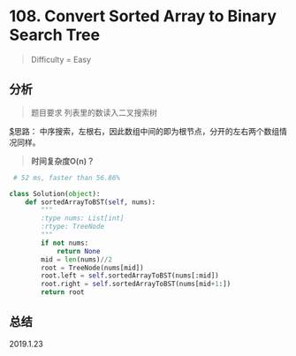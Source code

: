 # 108. Convert Sorted Array to Binary Search Tree
> Difficulty = Easy

## 分析

> 题目要求
> 列表里的数读入二叉搜索树

[$](https://blog.csdn.net/fuxuemingzhu/article/details/70665213)思路：
中序搜索，左根右，因此数组中间的即为根节点，分开的左右两个数组情况同样。

> **时间复杂度O(n)？**

```python
 # 52 ms, faster than 56.86%

class Solution(object):
	def sortedArrayToBST(self, nums):
		"""
		:type nums: List[int]
		:rtype: TreeNode
		"""
		if not nums:
			return None
		mid = len(nums)//2
		root = TreeNode(nums[mid])
		root.left = self.sortedArrayToBST(nums[:mid])
		root.right = self.sortedArrayToBST(nums[mid+1:])
		return root
```

## 总结

2019.1.23